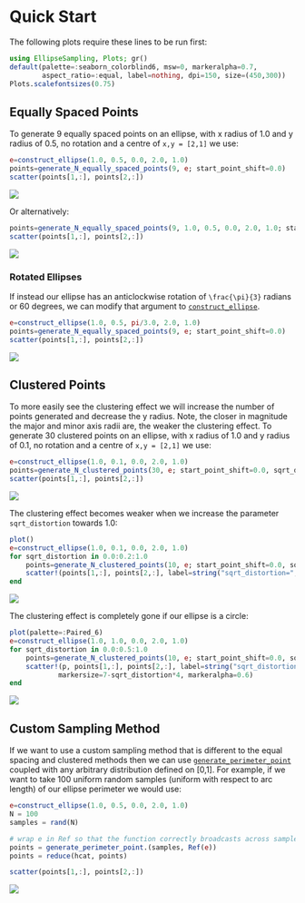 # Quick Start

The following plots require these lines to be run first:

```julia
using EllipseSampling, Plots; gr()
default(palette=:seaborn_colorblind6, msw=0, markeralpha=0.7, 
        aspect_ratio=:equal, label=nothing, dpi=150, size=(450,300))
Plots.scalefontsizes(0.75)
```

## Equally Spaced Points

To generate 9 equally spaced points on an ellipse, with x radius of 1.0 and y radius of 0.5, no rotation and a centre of ``x,y = [2,1]`` we use:

```julia
e=construct_ellipse(1.0, 0.5, 0.0, 2.0, 1.0)
points=generate_N_equally_spaced_points(9, e; start_point_shift=0.0) 
scatter(points[1,:], points[2,:])
```

![](images/equallyspaced1.png)

Or alternatively:
```julia 
points=generate_N_equally_spaced_points(9, 1.0, 0.5, 0.0, 2.0, 1.0; start_point_shift=0.0) 
scatter(points[1,:], points[2,:])
```

![](images/equallyspaced2.png)

### Rotated Ellipses

If instead our ellipse has an anticlockwise rotation of ``\frac{\pi}{3}`` radians or 60 degrees, we can modify that argument to [`construct_ellipse`](@ref).

```julia
e=construct_ellipse(1.0, 0.5, pi/3.0, 2.0, 1.0)
points=generate_N_equally_spaced_points(9, e; start_point_shift=0.0) 
scatter(points[1,:], points[2,:])
```

![](images/equallyspaced3.png)

## Clustered Points

To more easily see the clustering effect we will increase the number of points generated and decrease the y radius. Note, the closer in magnitude the major and minor axis radii are, the weaker the clustering effect. 
To generate 30 clustered points on an ellipse, with x radius of 1.0 and y radius of 0.1, no rotation and a centre of ``x,y = [2,1]`` we use:

```julia
e=construct_ellipse(1.0, 0.1, 0.0, 2.0, 1.0)
points=generate_N_clustered_points(30, e; start_point_shift=0.0, sqrt_distortion=0.0) 
scatter(points[1,:], points[2,:])
```

![](images/clustered1.png)

The clustering effect becomes weaker when we increase the parameter `sqrt_distortion` towards 1.0:

```julia
plot()
e=construct_ellipse(1.0, 0.1, 0.0, 2.0, 1.0)
for sqrt_distortion in 0.0:0.2:1.0
    points=generate_N_clustered_points(10, e; start_point_shift=0.0, sqrt_distortion=sqrt_distortion) 
    scatter!(points[1,:], points[2,:], label=string("sqrt_distortion=",sqrt_distortion))
end
```

![](images/clustered2.png)

The clustering effect is completely gone if our ellipse is a circle:

```julia
plot(palette=:Paired_6)
e=construct_ellipse(1.0, 1.0, 0.0, 2.0, 1.0)
for sqrt_distortion in 0.0:0.5:1.0
    points=generate_N_clustered_points(10, e; start_point_shift=0.0, sqrt_distortion=sqrt_distortion) 
    scatter!(p, points[1,:], points[2,:], label=string("sqrt_distortion=",sqrt_distortion),
            markersize=7-sqrt_distortion*4, markeralpha=0.6)
end
```

![](images/clustered3.png)

## Custom Sampling Method

If we want to use a custom sampling method that is different to the equal spacing and clustered methods then we can use [`generate_perimeter_point`](@ref) coupled with any arbitrary distribution defined on \[0,1\]. For example, if we want to take 100 uniform random samples (uniform with respect to arc length) of our ellipse perimeter we would use:

```julia
e=construct_ellipse(1.0, 0.5, 0.0, 2.0, 1.0)
N = 100
samples = rand(N)

# wrap e in Ref so that the function correctly broadcasts across samples
points = generate_perimeter_point.(samples, Ref(e)) 
points = reduce(hcat, points)

scatter(points[1,:], points[2,:])
```

![](images/customsampling.png)